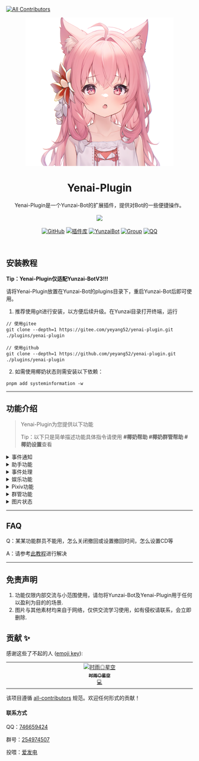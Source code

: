 
<!-- ALL-CONTRIBUTORS-BADGE:START - Do not remove or modify this section -->
[![All Contributors](https://img.shields.io/badge/all_contributors-1-orange.svg?style=flat-square)](#contributors-)
<!-- ALL-CONTRIBUTORS-BADGE:END -->

<div align="center">
  <img src="resources/img/tb.png" alt="看板娘" width = "400">
  </a><br>



<h1>Yenai-Plugin</h1>

Yenai-Plugin是一个Yunzai-Bot的扩展插件，提供对Bot的一些便捷操作。<br><br><img src="https://count.getloli.com/get/@:yenai-plugin?theme=rule34" /> <br>

[![GitHub](https://img.shields.io/badge/GitHub-Yenai-black?style=flat-square&logo=github)](https://github.com/yeyang52/yenai-plugin) [![插件库](https://img.shields.io/badge/Gitee-插件库-black?style=flat-square&logo=gitee)](https://gitee.com/yhArcadia/Yunzai-Bot-plugins-index) [![YunzaiBot](https://img.shields.io/badge/Yunzai-v3.0.0-black?style=flat-square&logo=dependabot)](https://gitee.com/Le-niao/Yunzai-Bot) [![Group](https://img.shields.io/badge/群号-254974507-red?style=flat-square&logo=GroupMe&logoColor=white)](https://jq.qq.com/?_wv=1027&k=o8FTig5Z) [![QQ](https://img.shields.io/badge/QQ-746659424-success?style=flat-square&logo=tencent-qq)](https://qm.qq.com/cgi-bin/qm/qr?k=m6tyVb1v5y7a5_YK8CU7AoKyuR51aEaI&noverify=0&personal_qrcode_source=4)

<br>

</div>


## 安装教程
**Tip：Yenai-Plugin仅适配Yunzai-BotV3!!!**

请将Yenai-Plugin放置在Yunzai-Bot的plugins目录下，重启Yunzai-Bot后即可使用。

1. 推荐使用git进行安装，以方便后续升级。在Yunzai目录打开终端，运行

```
// 使用gitee
git clone --depth=1 https://gitee.com/yeyang52/yenai-plugin.git ./plugins/yenai-plugin

// 使用github
git clone --depth=1 https://github.com/yeyang52/yenai-plugin.git ./plugins/yenai-plugin
```

2. 如需使用椰奶状态则需安装以下依赖：

```
pnpm add systeminformation -w
```


---

## 功能介绍

> Yenai-Plugin为您提供以下功能
>
> Tip：以下只是简单描述功能具体指令请使用 **#椰奶帮助 #椰奶群管帮助 #椰奶设置**查看

<details>
  <summary>事件通知</summary>

- [x] ~~闪照监听~~ (目前企鹅闪照功能被ban)

- [x] 撤回监听

- [x] 好友申请

- [x] 群邀请

- [x] 好友|群 列表变动

- [x] 好友|群 消息

- [x] Bot被禁言

Tip：具体可使用 **#椰奶设置** 查看
  </details>

<details>
  <summary>助手功能</summary>

- [x] 发送 群聊|好友 消息

- [x] 改头像 | 改昵称 | 改状态 | 改昵称 | 改签名 | 改性别

- [x] 删好友 | 退群

- [x] 获取 好友|群 列表

- [x] 增 删 查 说说

- [x] 开启/关闭戳一戳


</details>
<details>
  <summary>事件处理</summary>

- [x] 同意|拒绝 好友申请

- [x] 同意|拒绝 群邀请

- [x] 回复好友消息

- [x] 查看现有好友申请/群邀请

- [x] 同意/拒绝全部好友申请/群邀请

- [x] 查看全部请求
  
- [ ] 查看/回添 单向好友
  

</details>
<details>
  <summary>娱乐功能</summary>

- [x] 随机唱鸭

- [x] 角色收益曲线

- [x] 赞我（支持陌生人点赞）

- [x] coser

- [x] 铃声搜索

- [x] 支付宝到账语音

- [x] 半次元话题

- [x] 哪个叼毛是龙王

</details>
<details>
  <summary>Pixiv功能</summary>

- [x] Pixiv排行榜

- [x] Tag搜图

- [x] Pid搜图

- [x] Uid搜图

- [x] 查看热门Tag

- [x] 查看相关作品

Tip：详情请参考[此教程](https://docs.qq.com/doc/p/108e5d788607d988ac62e1512552c8bd2d870321)

</details>
<details>
  <summary>群管功能</summary>

- [x] (全体)?禁言|解禁

- [x] 允许|禁止 匿名

- [x] 踢@群员

- [x] 设置|取消 管理

- [x] 增 删 查 公告

- [x] 我要自闭

- [x] 申请头衔

- [x] 修改头衔

- [x] 头衔屏蔽词

- [x] 查看/清理多久没发言的人

- [x] 查看/清理从未发言的人

- [x] 查看最近入群情况

- [x] 获取禁言列表

- [x] 解除全部禁言

- [x] 加群申请处理

- [ ] 黑名单/白名单


Tip：具体可使用 **#椰奶群管帮助** 查看
  </details>

<details>
  <summary>图片状态</summary>

 <img src="resources/img/状态.png" alt="状态" width = "300" />

</details>

---

## FAQ

Q：某某功能群员不能用，怎么关闭撤回或设置撤回时间，怎么设置CD等

A：请参考[此教程](https://docs.qq.com/doc/p/108e5d788607d988ac62e1512552c8bd2d870321)进行解决

---

## 免责声明

1. 功能仅限内部交流与小范围使用，请勿将Yunzai-Bot及Yenai-Plugin用于任何以盈利为目的的场景.
2. 图片与其他素材均来自于网络，仅供交流学习使用，如有侵权请联系，会立即删除.

## 贡献 ✨

感谢这些了不起的人 ([emoji key](https://allcontributors.org/docs/en/emoji-key)):

<!-- ALL-CONTRIBUTORS-LIST:START - Do not remove or modify this section -->
<!-- prettier-ignore-start -->
<!-- markdownlint-disable -->
<table>
  <tbody>
    <tr>
      <td align="center" valign="top" width="14.28%"><a href="https://github.com/TimeRainStarSky"><img src="https://avatars.githubusercontent.com/u/63490117?v=4?s=100" width="100px;" alt="时雨◎星空"/><br /><sub><b>时雨◎星空</b></sub></a><br /><a href="https://github.com/yeyang52/yenai-plugin/commits?author=TimeRainStarSky" title="Code">💻</a></td>
    </tr>
  </tbody>
</table>

<!-- markdownlint-restore -->
<!-- prettier-ignore-end -->

<!-- ALL-CONTRIBUTORS-LIST:END -->

该项目遵循 [all-contributors](https://github.com/all-contributors/all-contributors) 规范。欢迎任何形式的贡献！

#### 联系方式

QQ：[746659424](https://qm.qq.com/cgi-bin/qm/qr?k=m6tyVb1v5y7a5_YK8CU7AoKyuR51aEaI&noverify=0&personal_qrcode_source=4)

群号：[254974507](https://jq.qq.com/?_wv=1027&k=o8FTig5Z)

投喂：[爱发电](https://afdian.net/a/yeyang52)

